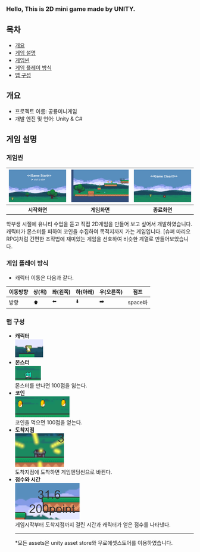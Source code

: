 ### Hello, This is 2D mini game made by UNITY.
## **목차**
- [개요](#개요)
- [게임 설명](#게임-설명)
- [게임씬](#게임씬)
- [게임 플레이 방식](#게임-플레이-방식)
- [맵 구성](#맵-구성)


## **개요**
- 프로젝트 이름: 공룡미니게임
- 개발 엔진 및 언어: Unity & C#

## **게임 설명**

### 게임씬
|<img src=readmeImages/start.png>|<img src=readmeImages/game.png>|<img src=readmeImages/clear.png>|
|:---:|:---:|:---:|
|**시작화면**|**게임화면**|**종료화면**|

학부생 시절에 유니티 수업을 듣고 직접 2D게임을 만들어 보고 싶어서 개발하였습니다. <br/>
캐릭터가 몬스터를 피하여 코인을 수집하여 목적지까지 가는 게임입니다. [슈퍼 마리오 RPG]처럼 간편한 조작법에 재미있는 게임을 선호하여 비슷한 계열로 만들어보았습니다. <br/>

### 게임 플레이 방식
- 캐릭터 이동은 다음과 같다. 
  
|이동방향|상(위)|좌(왼쪽)|하(아래)|우(오른쪽)|점프|
|---|---|---|---|---|---|
|방향|⬆️|⬅️|⬇️|➡️|space바|


### 맵 구성
- **캐릭터**
  <br/>
  <img src=readmeImages/dino.png>
- **몬스터**
  <br/>
  <img src=readmeImages/enemy.png><br/>
   몬스터를 만나면 100점을 잃는다.
- **코인**
  <br/>
  <img src=readmeImages/coin.png><br/>
   코인을 먹으면 100점을 얻는다.
- **도착지점**
  <br/>
  <img src=readmeImages/arrive.png><br/>
   도착지점에 도착하면 게임엔딩씬으로 바뀐다.
- **점수와 시간**
  <br/>
  <img src=readmeImages/score.png><br/>
  게임시작부터 도착지점까지 걸린 시간과 캐릭터가 얻은 점수를 나타낸다. 
  <hr/>
  *모든 assets은 unity asset store와 무료에셋스토어를 이용하였습니다. 

